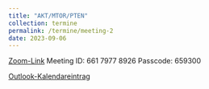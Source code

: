 ```yaml
---
title: "AKT/MTOR/PTEN"
collection: termine
permalink: /termine/meeting-2
date: 2023-09-06
---
```


[Zoom-Link](https://tum-conf.zoom.us/j/66179778926?pwd=OEsrSFRHQkg0OVN4WFlIMURiSjh1dz09)
Meeting ID: 661 7977 8926
Passcode: 659300

[Outlook-Kalendareintrag](http://academicpages.github.io/files/2.ics)